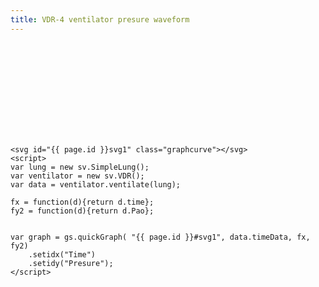 ```yaml
---
title: VDR-4 ventilator presure waveform
---
```

<svg id="svg2" class="graphcurve"></svg>

	<svg id="{{ page.id }}svg1" class="graphcurve"></svg>
	<script>
	var lung = new sv.SimpleLung();
	var ventilator = new sv.VDR();
	var data = ventilator.ventilate(lung);

	fx = function(d){return d.time};
	fy2 = function(d){return d.Pao};


	var graph = gs.quickGraph( "{{ page.id }}#svg1", data.timeData, fx, fy2)
		.setidx("Time")
		.setidy("Presure");
	</script>

<script>

	var lung = new sv.SimpleLung();
	var ventilator = new sv.VDR();
	var data = ventilator.ventilate(lung);

	fx = function(d){return d.time};
	fy2 = function(d){return d.Pao};


	var graph = gs.quickGraph( "#svg2", data.timeData, fx, fy2).setidx("Time").setidy("Presure");

</script>
